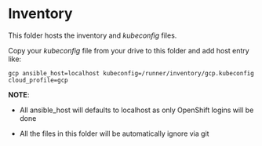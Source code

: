 # Inventory

This folder hosts the inventory and *kubeconfig* files.

Copy your *kubeconfig* file from your drive to this folder and add  host entry like:

```shell
gcp ansible_host=localhost kubeconfig=/runner/inventory/gcp.kubeconfig cloud_profile=gcp
```

__NOTE__:

* All ansible_host will defaults to localhost as only OpenShift logins will be done

* All the files in this folder will be automatically ignore via git
